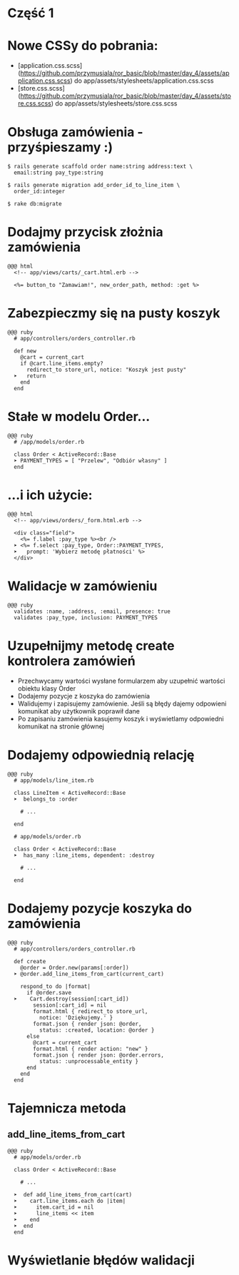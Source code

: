<!SLIDE title-slide transition=fade>

# Część 1 #

<!SLIDE smaller bullets incremental transition=fade>

# Nowe CSSy do pobrania:
  * [application.css.scss] (https://github.com/przymusiala/ror_basic/blob/master/day_4/assets/application.css.scss) do app/assets/stylesheets/application.css.scss
  * [store.css.scss] (https://github.com/przymusiala/ror_basic/blob/master/day_4/assets/store.css.scss) do app/assets/stylesheets/store.css.scss

<!SLIDE commandline incremental transition=fade>

# Obsługa zamówienia - przyśpieszamy :)

    $ rails generate scaffold order name:string address:text \
      email:string pay_type:string

    $ rails generate migration add_order_id_to_line_item \
      order_id:integer

    $ rake db:migrate

<!SLIDE smaller transition=fade>

# Dodajmy przycisk złożnia zamówienia

    @@@ html
      <!-- app/views/carts/_cart.html.erb -->

      <%= button_to "Zamawiam!", new_order_path, method: :get %>

<!SLIDE smaller transition=fade>

# Zabezpieczmy się na pusty koszyk

    @@@ ruby
      # app/controllers/orders_controller.rb
      
      def new
        @cart = current_cart
        if @cart.line_items.empty?
          redirect_to store_url, notice: "Koszyk jest pusty"
      ➤   return
        end
      end

<!SLIDE smaller transition=fade>

# Stałe w modelu Order...

    @@@ ruby
      # /app/models/order.rb
      
      class Order < ActiveRecord::Base
      ➤ PAYMENT_TYPES = [ "Przelew", "Odbiór własny" ]
      end

<!SLIDE smaller transition=fade>

# ...i ich użycie:

    @@@ html
      <!-- app/views/orders/_form.html.erb -->
      
      <div class="field">
        <%= f.label :pay_type %><br />
      ➤ <%= f.select :pay_type, Order::PAYMENT_TYPES,
      ➤   prompt: 'Wybierz metodę płatności' %>
      </div>

<!SLIDE smaller transition=fade>

# Walidacje w zamówieniu
    
    @@@ ruby
      validates :name, :address, :email, presence: true
      validates :pay_type, inclusion: PAYMENT_TYPES

<!SLIDE smaller bullets incremental transition=fade>

# Uzupełnijmy metodę create kontrolera zamówień

  * Przechwycamy wartości wysłane formularzem aby uzupełnić wartości obiektu klasy Order
  * Dodajemy pozycje z koszyka do zamówienia
  * Walidujemy i zapisujemy zamówienie. Jeśli są błędy dajemy odpowieni komunikat aby użytkownik poprawił dane
  * Po zapisaniu zamówienia kasujemy koszyk i wyświetlamy odpowiedni komunikat na stronie głównej

<!SLIDE smaller transition=fade>

# Dodajemy odpowiednią relację

    @@@ ruby
      # app/models/line_item.rb
      
      class LineItem < ActiveRecord::Base
      ➤  belongs_to :order

        # ...

      end

      # app/models/order.rb
      
      class Order < ActiveRecord::Base
      ➤  has_many :line_items, dependent: :destroy
      
        # ...

      end

<!SLIDE smaller transition=fade>

# Dodajemy pozycje koszyka do zamówienia
  
    @@@ ruby
      # app/controllers/orders_controller.rb
      
      def create
        @order = Order.new(params[:order])
      ➤ @order.add_line_items_from_cart(current_cart)
        
        respond_to do |format|
          if @order.save
      ➤    Cart.destroy(session[:cart_id])
            session[:cart_id] = nil
            format.html { redirect_to store_url,
              notice: 'Dziękujemy.' }
            format.json { render json: @order, 
              status: :created, location: @order }
          else
            @cart = current_cart
            format.html { render action: "new" }
            format.json { render json: @order.errors,
              status: :unprocessable_entity }
          end
        end
      end

<!SLIDE smaller transition=fade>

# Tajemnicza metoda
## add\_line\_items\_from\_cart
    
    @@@ ruby
      # app/models/order.rb
      
      class Order < ActiveRecord::Base

        # ...
        
      ➤  def add_line_items_from_cart(cart)
      ➤    cart.line_items.each do |item|
      ➤      item.cart_id = nil
      ➤      line_items << item
      ➤    end
      ➤  end
      end




















<!SLIDE transition=fade>

# Wyświetlanie błędów walidacji